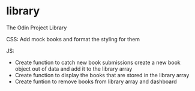 # library
The Odin Project Library

CSS: Add mock books and format the styling for them

JS: 
- Create function to catch new book submissions create a new book object out of data and add it to the library array
- Create function to display the books that are stored in the library array
- Create funtion to remove books from library array and dashboard